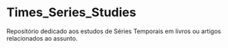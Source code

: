 # Times_Series_Studies
Repositório dedicado aos estudos de Séries Temporais em livros ou artigos relacionados ao assunto.
